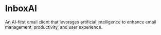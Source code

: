 # InboxAI
An AI-first email client that leverages artificial intelligence to enhance email management, productivity, and user experience.
